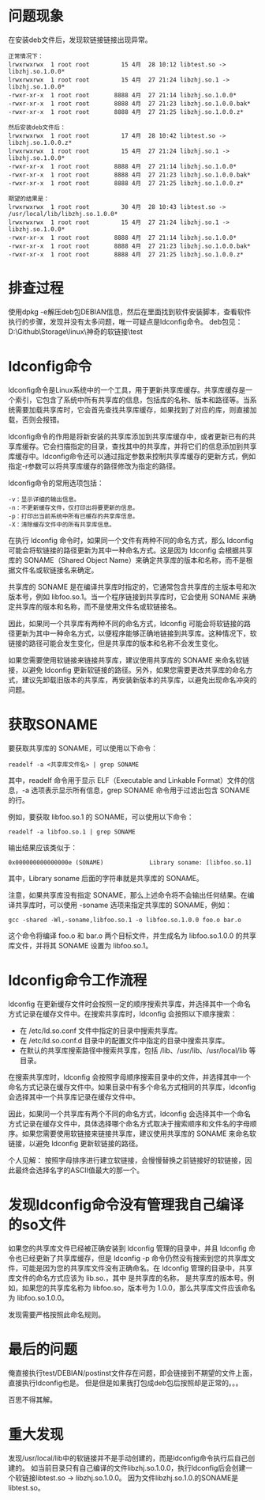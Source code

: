 # 问题现象
在安装deb文件后，发现软链接链接出现异常。
```
正常情况下：
lrwxrwxrwx  1 root root         15 4月  28 10:12 libtest.so -> libzhj.so.1.0.0*
lrwxrwxrwx  1 root root         15 4月  27 21:24 libzhj.so.1 -> libzhj.so.1.0.0*
-rwxr-xr-x  1 root root       8888 4月  27 21:14 libzhj.so.1.0.0*
-rwxr-xr-x  1 root root       8888 4月  27 21:23 libzhj.so.1.0.0.bak*
-rwxr-xr-x  1 root root       8888 4月  27 21:25 libzhj.so.1.0.0.z*

然后安装deb文件后：
lrwxrwxrwx  1 root root         17 4月  28 10:42 libtest.so -> libzhj.so.1.0.0.z*
lrwxrwxrwx  1 root root         15 4月  27 21:24 libzhj.so.1 -> libzhj.so.1.0.0*
-rwxr-xr-x  1 root root       8888 4月  27 21:14 libzhj.so.1.0.0*
-rwxr-xr-x  1 root root       8888 4月  27 21:23 libzhj.so.1.0.0.bak*
-rwxr-xr-x  1 root root       8888 4月  27 21:25 libzhj.so.1.0.0.z*

期望的结果是：
lrwxrwxrwx  1 root root         30 4月  28 10:43 libtest.so -> /usr/local/lib/libzhj.so.1.0.0*
lrwxrwxrwx  1 root root         15 4月  27 21:24 libzhj.so.1 -> libzhj.so.1.0.0*
-rwxr-xr-x  1 root root       8888 4月  27 21:14 libzhj.so.1.0.0*
-rwxr-xr-x  1 root root       8888 4月  27 21:23 libzhj.so.1.0.0.bak*
-rwxr-xr-x  1 root root       8888 4月  27 21:25 libzhj.so.1.0.0.z*
```

# 排查过程
使用dpkg -e解压deb包DEBIAN信息，然后在里面找到软件安装脚本，查看软件执行的步骤，发现并没有太多问题，唯一可疑点是ldconfig命令。
deb包见：D:\Github\Storage\linux\神奇的软链接\test

# ldconfig命令
ldconfig命令是Linux系统中的一个工具，用于更新共享库缓存。共享库缓存是一个索引，它包含了系统中所有共享库的信息，包括库的名称、版本和路径等。当系统需要加载共享库时，它会首先查找共享库缓存，如果找到了对应的库，则直接加载，否则会报错。

ldconfig命令的作用是将新安装的共享库添加到共享库缓存中，或者更新已有的共享库缓存。它会扫描指定的目录，查找其中的共享库，并将它们的信息添加到共享库缓存中。ldconfig命令还可以通过指定参数来控制共享库缓存的更新方式，例如指定-r参数可以将共享库缓存的路径修改为指定的路径。

ldconfig命令的常用选项包括：
```
-v：显示详细的输出信息。
-n：不更新缓存文件，仅打印出将要更新的信息。
-p：打印出当前系统中所有已缓存的共享库信息。
-X：清除缓存文件中的所有共享库信息。
```

在执行 ldconfig 命令时，如果同一个文件有两种不同的命名方式，那么 ldconfig 可能会将软链接的路径更新为其中一种命名方式。这是因为 ldconfig 会根据共享库的 SONAME（Shared Object Name）来确定共享库的版本和名称，而不是根据文件名或软链接名来确定。

共享库的 SONAME 是在编译共享库时指定的，它通常包含共享库的主版本号和次版本号，例如 libfoo.so.1。当一个程序链接到共享库时，它会使用 SONAME 来确定共享库的版本和名称，而不是使用文件名或软链接名。

因此，如果同一个共享库有两种不同的命名方式，ldconfig 可能会将软链接的路径更新为其中一种命名方式，以便程序能够正确地链接到共享库。这种情况下，软链接的路径可能会发生变化，但是共享库的版本和名称不会发生变化。

如果您需要使用软链接来链接共享库，建议使用共享库的 SONAME 来命名软链接，以避免 ldconfig 更新软链接的路径。另外，如果您需要更改共享库的命名方式，建议先卸载旧版本的共享库，再安装新版本的共享库，以避免出现命名冲突的问题。

# 获取SONAME
要获取共享库的 SONAME，可以使用以下命令：
```
readelf -a <共享库文件名> | grep SONAME
```

其中，readelf 命令用于显示 ELF（Executable and Linkable Format）文件的信息，-a 选项表示显示所有信息，grep SONAME 命令用于过滤出包含 SONAME 的行。

例如，要获取 libfoo.so.1 的 SONAME，可以使用以下命令：
```
readelf -a libfoo.so.1 | grep SONAME
```

输出结果应该类似于：
```
0x000000000000000e (SONAME)             Library soname: [libfoo.so.1]
```

其中，Library soname 后面的字符串就是共享库的 SONAME。

注意，如果共享库没有指定 SONAME，那么上述命令将不会输出任何结果。在编译共享库时，可以使用 -soname 选项来指定共享库的 SONAME，例如：
```
gcc -shared -Wl,-soname,libfoo.so.1 -o libfoo.so.1.0.0 foo.o bar.o
```

这个命令将编译 foo.o 和 bar.o 两个目标文件，并生成名为 libfoo.so.1.0.0 的共享库文件，并将其 SONAME 设置为 libfoo.so.1。

# ldconfig命令工作流程
ldconfig 在更新缓存文件时会按照一定的顺序搜索共享库，并选择其中一个命名方式记录在缓存文件中。在搜索共享库时，ldconfig 会按照以下顺序搜索：

- 在 /etc/ld.so.conf 文件中指定的目录中搜索共享库。
- 在 /etc/ld.so.conf.d 目录中的配置文件中指定的目录中搜索共享库。
- 在默认的共享库搜索路径中搜索共享库，包括 /lib、/usr/lib、/usr/local/lib 等目录。

在搜索共享库时，ldconfig 会按照字母顺序搜索目录中的文件，并选择其中一个命名方式记录在缓存文件中。如果目录中有多个命名方式相同的共享库，ldconfig 会选择其中一个共享库记录在缓存文件中。

因此，如果同一个共享库有两个不同的命名方式，ldconfig 会选择其中一个命名方式记录在缓存文件中，具体选择哪个命名方式取决于搜索顺序和文件名的字母顺序。如果您需要使用软链接来链接共享库，建议使用共享库的 SONAME 来命名软链接，以避免 ldconfig 更新软链接的路径。

个人见解：
按照字母排序进行建立软链接，会慢慢替换之前链接好的软链接，因此最终会选择名字的ASCII值最大的那一个。

# 发现ldconfig命令没有管理我自己编译的so文件
如果您的共享库文件已经被正确安装到 ldconfig 管理的目录中，并且 ldconfig 命令也已经更新了共享库缓存，但是 ldconfig -p 命令仍然没有搜索到您的共享库文件，可能是因为您的共享库文件没有正确命名。在 ldconfig 管理的目录中，共享库文件的命名方式应该为 lib<name>.so.<version>，其中 <name> 是共享库的名称，<version> 是共享库的版本号。例如，如果您的共享库名称为 libfoo.so，版本号为 1.0.0，那么共享库文件应该命名为 libfoo.so.1.0.0。

发现需要严格按照此命名规则。

# 最后的问题
俺直接执行test/DEBIAN/postinst文件存在问题，即会链接到不期望的文件上面，直接执行ldconfig也是。
但是但是如果我打包成deb包后按照却是正常的。。。

百思不得其解。

# 重大发现
发现/usr/local/lib中的软链接并不是手动创建的，而是ldconfig命令执行后自己创建的。
如当前目录只有自己编译的文件libzhj.so.1.0.0，执行ldconfig后会创建一个软链接libtest.so -> libzhj.so.1.0.0。
因为文件libzhj.so.1.0.的SONAME是libtest.so。


